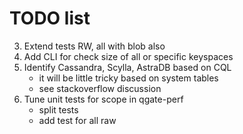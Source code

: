  # TODO list
 

3. Extend tests RW, all with blob also
4. Add CLI for check size of all or specific keyspaces
5. Identify Cassandra, Scylla, AstraDB based on CQL
   - it will be little tricky based on system tables
   - see stackoverflow discussion
6. Tune unit tests for scope in qgate-perf
   - split tests
   - add test for all raw


